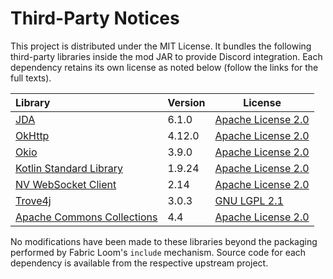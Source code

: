 # Third-Party Notices

This project is distributed under the MIT License. It bundles the following third-party libraries inside the mod JAR to provide Discord integration. Each dependency retains its own license as noted below (follow the links for the full texts).

| Library | Version | License |
|:----| --- | --- |
| [JDA](https://github.com/discord-jda/JDA) | 6.1.0 | [Apache License 2.0](https://www.apache.org/licenses/LICENSE-2.0) |
| [OkHttp](https://square.github.io/okhttp/) | 4.12.0 | [Apache License 2.0](https://www.apache.org/licenses/LICENSE-2.0) |
| [Okio](https://square.github.io/okio/) | 3.9.0 | [Apache License 2.0](https://www.apache.org/licenses/LICENSE-2.0) |
| [Kotlin Standard Library](https://kotlinlang.org/) | 1.9.24 | [Apache License 2.0](https://www.apache.org/licenses/LICENSE-2.0) |
| [NV WebSocket Client](https://github.com/TakahikoKawasaki/nv-websocket-client) | 2.14 | [Apache License 2.0](https://www.apache.org/licenses/LICENSE-2.0) |
| [Trove4j](https://bitbucket.org/trove4j/trove/src/master/) | 3.0.3 | [GNU LGPL 2.1](https://www.gnu.org/licenses/old-licenses/lgpl-2.1.html) |
| [Apache Commons Collections](https://commons.apache.org/proper/commons-collections/) | 4.4 | [Apache License 2.0](https://www.apache.org/licenses/LICENSE-2.0) |

No modifications have been made to these libraries beyond the packaging performed by Fabric Loom's `include` mechanism. Source code for each dependency is available from the respective upstream project.
